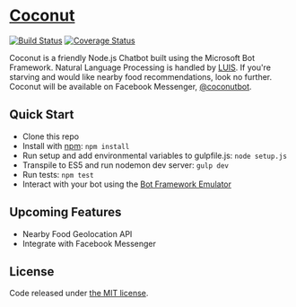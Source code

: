 # [Coconut](https://lyzs90.github.io/projects/)

[![Build Status](https://travis-ci.org/lyzs90/Coconut.svg?branch=master)](https://travis-ci.org/lyzs90/Coconut) [![Coverage Status](https://coveralls.io/repos/github/lyzs90/Coconut/badge.svg?branch=master)](https://coveralls.io/github/lyzs90/Coconut?branch=master)

Coconut is a friendly Node.js Chatbot built using the Microsoft Bot Framework. Natural Language Processing is handled by [LUIS](https://www.luis.ai/). If you're starving and would like nearby food recommendations, look no further. Coconut will be available on Facebook Messenger, [@coconutbot]().

## Quick Start

- Clone this repo
- Install with [npm](https://www.npmjs.com): `npm install`
- Run setup and add environmental variables to gulpfile.js: `node setup.js`
- Transpile to ES5 and run nodemon dev server: `gulp dev`
- Run tests: `npm test`
- Interact with your bot using the [Bot Framework Emulator](https://download.botframework.com/bf-v3/tools/emulator/publish.htm)

## Upcoming Features

- Nearby Food Geolocation API
- Integrate with Facebook Messenger

## License

Code released under [the MIT license](https://github.com/lyzs90/Coconut/blob/master/LICENSE).
